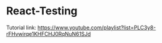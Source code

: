 # React-Testing
Tutorial link: https://www.youtube.com/playlist?list=PLC3y8-rFHvwirqe1KHFCHJ0RqNuN61SJd
